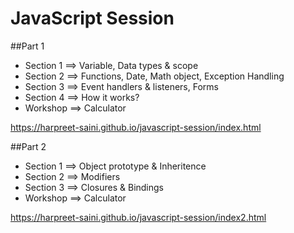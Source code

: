# JavaScript Session

##Part 1
- Section 1 ==> Variable, Data types & scope
- Section 2 ==> Functions, Date, Math object, Exception Handling
- Section 3 ==> Event handlers & listeners, Forms
- Section 4 ==> How it works?
- Workshop ==> Calculator

https://harpreet-saini.github.io/javascript-session/index.html

##Part 2
- Section 1 ==> Object prototype & Inheritence
- Section 2 ==> Modifiers
- Section 3 ==> Closures & Bindings
- Workshop ==> Calculator

https://harpreet-saini.github.io/javascript-session/index2.html